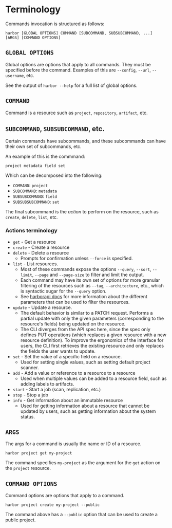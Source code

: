 
# Terminology

Commands invocation is structured as follows:

```
harbor [GLOBAL OPTIONS] COMMAND [SUBCOMMAND, SUBSUBCOMMAND, ...] [ARGS] [COMMAND OPTIONS]
```

## `GLOBAL OPTIONS`

Global options are options that apply to all commands. They must be specified before the command. Examples of this are `--config`, `--url`, `--username`, etc.

See the output of `harbor --help` for a full list of global options.

## `COMMAND`

Command is a resource such as `project`, `repository`, `artifact`, etc.

## `SUBCOMMAND`, `SUBSUBCOMMAND`, etc.

Certain commands have subcommands, and these subcommands can have their own set of subcommands, etc.

An example of this is the commmand:

```
project metadata field set
```

Which can be decomposed into the following:

* `COMMAND`: `project`
* `SUBCOMMAND`: `metadata`
* `SUBSUBCOMMAND`: `field`
* `SUBSUBSUBCOMMAND`: `set`

The final subcommand is the _action_ to perform on the resource, such as `create`, `delete`, `list`, etc.

### Actions terminology

* `get` - Get a resource
* `create` - Create a resource
* `delete` - Delete a resource
    * Prompts for confirmation unless `--force` is specified.
* `list` - List resources.
    * Most of these commands expose the options `--query`, `--sort`, `--limit`, `--page` and `--page-size` to filter and limit the output.
    * Each command may have its own set of options for more granular filtering of the resources such as `--tag`, `--architecture`, etc., which is syntactic sugar for the `--query` option.
    * See [harborapi docs](https://pederhan.github.io/harborapi/usage/methods/read/#fetch-multiple-resources) for more information about the different parameters that can be used to filter the resources.
* `update` - Update a resource.
    * The default behavior is similar to a PATCH request. Performs a partial update with only the given parameters (corresponding to the resource's fields) being updated on the resource.
    * The CLI diverges from the API spec here, since the spec only defines PUT operations (which replaces a given resource with a new resource definition). To improve the ergonomics of the interface for users, the CLI first retrieves the existing resource and only replaces the fields the user wants to update.
* `set` - Set the value of a specific field on a resource.
    * Used for setting single values, such as setting default project scanner.
* `add` - Add a value or reference to a resource to a resource
    * Used when multiple values can be added to a resource field, such as adding labels to artifacts.
* `start` - Start a job (scan, replication, etc.)
* `stop` - Stop a job
* `info` - Get information about an immutable resource
    * Used for getting information about a resource that cannot be updated by users, such as
    getting information about the system status.

## `ARGS`

The args for a command is usually the name or ID of a resource.

```
harbor project get my-project
```

The command specifies `my-project` as the argument for the `get` action on the `project` resource.

## `COMMAND OPTIONS`

Command options are options that apply to a command.

```
harbor project create my-project --public
```
The command above has a `--public` option that can be used to create a public project.
